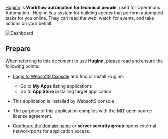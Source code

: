 [Huginn](https://github.com/huginn/huginn) is **Workflow automation for technical people**, used for Operations Automation . Huginn is a system for building agents that perform automated tasks for you online. They can read the web, watch for events, and take actions on your behalf. 


![Dashboard](http://libs.websoft9.com/Websoft9/DocsPicture/zh/huginn/huginn-gui-websoft9.png)


## Prepare

When referring to this document to use **Huginn**, please read and ensure the following points:

- [Login to Websoft9 Console](./login-console) and find or install Huginn:
  - Go to **My Apps** listing applications 
  - Go to **App Store** installing target application

- This application is installed by Websoft9 console.


- The purpose of this application complies with the [MIT](https://opensource.org/licenses/MIT) open source license agreement.


- [Configure the domain name](./domain-set) or **server security group** opens external network ports for application access.